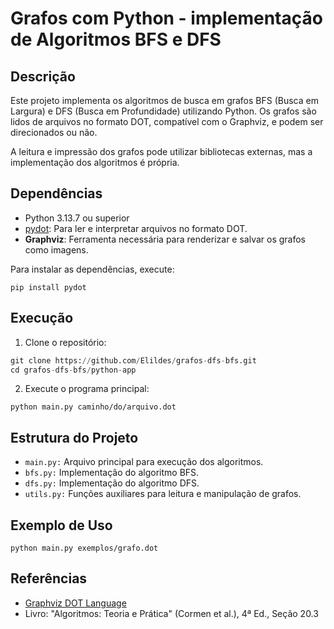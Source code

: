 # Grafos com Python - implementação de Algoritmos BFS e DFS

## Descrição

Este projeto implementa os algoritmos de busca em grafos BFS (Busca em Largura) e DFS (Busca em Profundidade) utilizando Python. Os grafos são lidos de arquivos no formato DOT, compatível com o Graphviz, e podem ser direcionados ou não.

A leitura e impressão dos grafos pode utilizar bibliotecas externas, mas a implementação dos algoritmos é própria.

## Dependências

- Python 3.13.7 ou superior
- [pydot](https://github.com/pydot/pydot): Para ler e interpretar arquivos no formato DOT.
- **Graphviz**: Ferramenta necessária para renderizar e salvar os grafos como imagens.

Para instalar as dependências, execute:

`pip install pydot`

## Execução

1. Clone o repositório:

```python
git clone https://github.com/Elildes/grafos-dfs-bfs.git
cd grafos-dfs-bfs/python-app
```

2. Execute o programa principal:

`python main.py caminho/do/arquivo.dot`

## Estrutura do Projeto

- `main.py:` Arquivo principal para execução dos algoritmos.
- `bfs.py:` Implementação do algoritmo BFS.
- `dfs.py:` Implementação do algoritmo DFS.
- `utils.py:` Funções auxiliares para leitura e manipulação de grafos.

## Exemplo de Uso

`python main.py exemplos/grafo.dot`

## Referências

- [Graphviz DOT Language](https://graphviz.org/doc/info/lang.html)
- Livro: "Algoritmos: Teoria e Prática" (Cormen et al.), 4ª Ed., Seção 20.3

